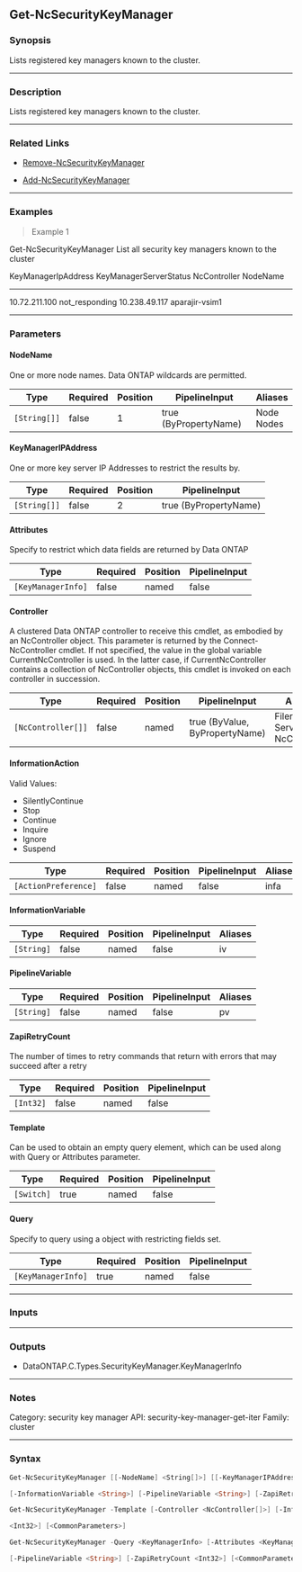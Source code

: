 Get-NcSecurityKeyManager
------------------------

### Synopsis
Lists registered key managers known to the cluster.

---

### Description

Lists registered key managers known to the cluster.

---

### Related Links
* [Remove-NcSecurityKeyManager](Remove-NcSecurityKeyManager)

* [Add-NcSecurityKeyManager](Add-NcSecurityKeyManager)

---

### Examples
> Example 1

Get-NcSecurityKeyManager
List all security key managers known to the cluster

KeyManagerIpAddress           KeyManagerServerStatus        NcController                  NodeName                     
-------------------           ----------------------        ------------                  --------                     
10.72.211.100                 not_responding                10.238.49.117                 aparajir-vsim1

---

### Parameters
#### **NodeName**
One or more node names.  Data ONTAP wildcards are permitted.

|Type        |Required|Position|PipelineInput        |Aliases       |
|------------|--------|--------|---------------------|--------------|
|`[String[]]`|false   |1       |true (ByPropertyName)|Node<br/>Nodes|

#### **KeyManagerIPAddress**
One or more key server IP Addresses to restrict the results by.

|Type        |Required|Position|PipelineInput        |
|------------|--------|--------|---------------------|
|`[String[]]`|false   |2       |true (ByPropertyName)|

#### **Attributes**
Specify to restrict which data fields are returned by Data ONTAP

|Type              |Required|Position|PipelineInput|
|------------------|--------|--------|-------------|
|`[KeyManagerInfo]`|false   |named   |false        |

#### **Controller**
A clustered Data ONTAP controller to receive this cmdlet, as embodied by an NcController object.  This parameter is returned by the Connect-NcController cmdlet.  If not specified, the value in the global variable CurrentNcController is used.  In the latter case, if CurrentNcController contains a collection of NcController objects, this cmdlet is invoked on each controller in succession.

|Type              |Required|Position|PipelineInput                 |Aliases                          |
|------------------|--------|--------|------------------------------|---------------------------------|
|`[NcController[]]`|false   |named   |true (ByValue, ByPropertyName)|Filer<br/>Server<br/>NcController|

#### **InformationAction**

Valid Values:

* SilentlyContinue
* Stop
* Continue
* Inquire
* Ignore
* Suspend

|Type                |Required|Position|PipelineInput|Aliases|
|--------------------|--------|--------|-------------|-------|
|`[ActionPreference]`|false   |named   |false        |infa   |

#### **InformationVariable**

|Type      |Required|Position|PipelineInput|Aliases|
|----------|--------|--------|-------------|-------|
|`[String]`|false   |named   |false        |iv     |

#### **PipelineVariable**

|Type      |Required|Position|PipelineInput|Aliases|
|----------|--------|--------|-------------|-------|
|`[String]`|false   |named   |false        |pv     |

#### **ZapiRetryCount**
The number of times to retry commands that return with errors that may succeed after a retry

|Type     |Required|Position|PipelineInput|
|---------|--------|--------|-------------|
|`[Int32]`|false   |named   |false        |

#### **Template**
Can be used to obtain an empty query element, which can be used along with Query or Attributes parameter.

|Type      |Required|Position|PipelineInput|
|----------|--------|--------|-------------|
|`[Switch]`|true    |named   |false        |

#### **Query**
Specify to query using a object with restricting fields set.

|Type              |Required|Position|PipelineInput|
|------------------|--------|--------|-------------|
|`[KeyManagerInfo]`|true    |named   |false        |

---

### Inputs

---

### Outputs
* DataONTAP.C.Types.SecurityKeyManager.KeyManagerInfo

---

### Notes
Category: security key manager
API: security-key-manager-get-iter
Family: cluster

---

### Syntax
```PowerShell
Get-NcSecurityKeyManager [[-NodeName] <String[]>] [[-KeyManagerIPAddress] <String[]>] [-Attributes <KeyManagerInfo>] [-Controller <NcController[]>] [-InformationAction <ActionPreference>] 
```
```PowerShell
[-InformationVariable <String>] [-PipelineVariable <String>] [-ZapiRetryCount <Int32>] [<CommonParameters>]
```
```PowerShell
Get-NcSecurityKeyManager -Template [-Controller <NcController[]>] [-InformationAction <ActionPreference>] [-InformationVariable <String>] [-PipelineVariable <String>] [-ZapiRetryCount 
```
```PowerShell
<Int32>] [<CommonParameters>]
```
```PowerShell
Get-NcSecurityKeyManager -Query <KeyManagerInfo> [-Attributes <KeyManagerInfo>] [-Controller <NcController[]>] [-InformationAction <ActionPreference>] [-InformationVariable <String>] 
```
```PowerShell
[-PipelineVariable <String>] [-ZapiRetryCount <Int32>] [<CommonParameters>]
```
